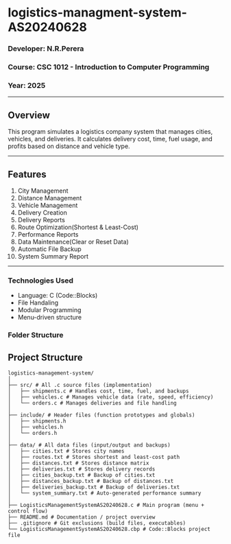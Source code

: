 # logistics-managment-system-AS20240628

### Developer: N.R.Perera
### Course: CSC 1012 - Introduction to Computer Programming
### Year: 2025

---

## Overview
This program simulates a logistics company system that manages cities, vehicles, and deliveries.
It calculates delivery cost, time, fuel usage, and profits based on distance and vehicle type.

---

## Features
1. City Management
2. Distance Management
3. Vehicle Management
4. Delivery Creation
5. Delivery Reports
6. Route Optimization(Shortest & Least-Cost)
7. Performance Reports
8. Data Maintenance(Clear or Reset Data)
9. Automatic File Backup
10. System Summary Report

---

### Technologies Used
- Language: C (Code::Blocks)
- File Handaling
- Modular Programming
- Menu-driven structure

### Folder Structure
## Project Structure

```text
logistics-management-system/
│
├── src/ # All .c source files (implementation)
│   ├── shipments.c # Handles cost, time, fuel, and backups
│   ├── vehicles.c # Manages vehicle data (rate, speed, efficiency)
│   └── orders.c # Manages deliveries and file handling
│
├── include/ # Header files (function prototypes and globals)
│   ├── shipments.h
│   ├── vehicles.h
│   └── orders.h
│
├── data/ # All data files (input/output and backups)
│   ├── cities.txt # Stores city names
│   ├── routes.txt # Stores shortest and least-cost path
│   ├── distances.txt # Stores distance matrix
│   ├── deliveries.txt # Stores delivery records
│   ├── cities_backup.txt # Backup of cities.txt
│   ├── distances_backup.txt # Backup of distances.txt
│   ├── deliveries_backup.txt # Backup of deliveries.txt
│   └── system_summary.txt # Auto-generated performance summary
│
├── LogisticsManagementSystemAS20240628.c # Main program (menu + control flow)
├── README.md # Documentation / project overview
├── .gitignore # Git exclusions (build files, executables)
└── LogisticsManagementSystemAS20240628.cbp # Code::Blocks project file


